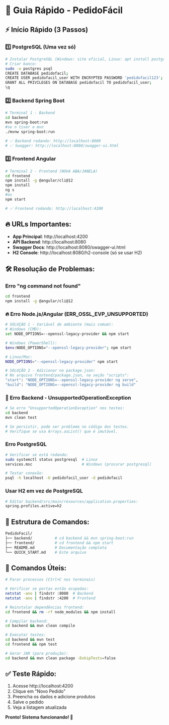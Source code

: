 # 🚀 Guia Rápido - PedidoFácil

## ⚡ Início Rápido (3 Passos)

### 1️⃣ **PostgreSQL** (Uma vez só)
```bash
# Instalar PostgreSQL (Windows: site oficial, Linux: apt install postgresql)
# Criar banco:
sudo -u postgres psql
CREATE DATABASE pedidofacil;
CREATE USER pedidofacil_user WITH ENCRYPTED PASSWORD 'pedidofacil123';
GRANT ALL PRIVILEGES ON DATABASE pedidofacil TO pedidofacil_user;
\q
```

### 2️⃣ **Backend Spring Boot**
```bash
# Terminal 1 - Backend
cd backend
mvn spring-boot:run
#se n tiver o mvn
./mvnw spring-boot:run

# ✅ Backend rodando: http://localhost:8080
# ✅ Swagger: http://localhost:8080/swagger-ui.html
```

### 3️⃣ **Frontend Angular**
```bash
# Terminal 2 - Frontend (NOVA ABA/JANELA)
cd frontend
npm install -g @angular/cli@12
npm install
ng s
#ou
npm start

# ✅ Frontend rodando: http://localhost:4200
```

## 🔥 **URLs Importantes:**
- **App Principal**: http://localhost:4200
- **API Backend**: http://localhost:8080
- **Swagger Docs**: http://localhost:8080/swagger-ui.html
- **H2 Console**: http://localhost:8080/h2-console (só se usar H2)

## 🛠 **Resolução de Problemas:**

### **Erro "ng command not found"**
```bash
cd frontend
npm install -g @angular/cli@12
```

### **🔥 Erro Node.js/Angular (ERR_OSSL_EVP_UNSUPPORTED)**
```bash
# SOLUÇÃO 1 - Variável de ambiente (mais comum):
# Windows (CMD):
set NODE_OPTIONS=--openssl-legacy-provider && npm start

# Windows (PowerShell):
$env:NODE_OPTIONS="--openssl-legacy-provider"; npm start

# Linux/Mac:
NODE_OPTIONS="--openssl-legacy-provider" npm start

# SOLUÇÃO 2 - Adicionar no package.json:
# No arquivo frontend/package.json, na seção "scripts":
"start": "NODE_OPTIONS=--openssl-legacy-provider ng serve",
"build": "NODE_OPTIONS=--openssl-legacy-provider ng build"
```

### **🚨 Erro Backend - UnsupportedOperationException**
```bash
# Se erro "UnsupportedOperationException" nos testes:
cd backend
mvn clean test

# Se persistir, pode ser problema no código dos testes.
# Verifique se usa Arrays.asList() que é imutável.
```

### **Erro PostgreSQL**
```bash
# Verificar se está rodando:
sudo systemctl status postgresql  # Linux
services.msc                      # Windows (procurar postgresql)

# Testar conexão:
psql -h localhost -U pedidofacil_user -d pedidofacil
```

### **Usar H2 em vez de PostgreSQL**
```bash
# Editar backend/src/main/resources/application.properties:
spring.profiles.active=h2
```

## 📁 **Estrutura de Comandos:**

```bash
PedidoFacil/
├── backend/          # cd backend && mvn spring-boot:run
├── frontend/         # cd frontend && npm start
├── README.md         # Documentação completa
└── QUICK_START.md    # Este arquivo
```

## 🔄 **Comandos Úteis:**

```bash
# Parar processos (Ctrl+C nos terminais)

# Verificar se portas estão ocupadas:
netstat -ano | findstr :8080  # Backend
netstat -ano | findstr :4200  # Frontend

# Reinstalar dependências frontend:
cd frontend && rm -rf node_modules && npm install

# Compilar backend:
cd backend && mvn clean compile

# Executar testes:
cd backend && mvn test
cd frontend && npm test

# Gerar JAR (para produção):
cd backend && mvn clean package -DskipTests=false
```

## ✅ **Teste Rápido:**

1. Acesse http://localhost:4200
2. Clique em "Novo Pedido"
3. Preencha os dados e adicione produtos
4. Salve o pedido
5. Veja a listagem atualizada

**Pronto! Sistema funcionando! 🎉** 
